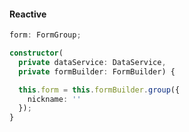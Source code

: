 #### Reactive
```typescript
form: FormGroup;

constructor(
  private dataService: DataService,
  private formBuilder: FormBuilder) {

  this.form = this.formBuilder.group({
    nickname: ''
  });
}
```